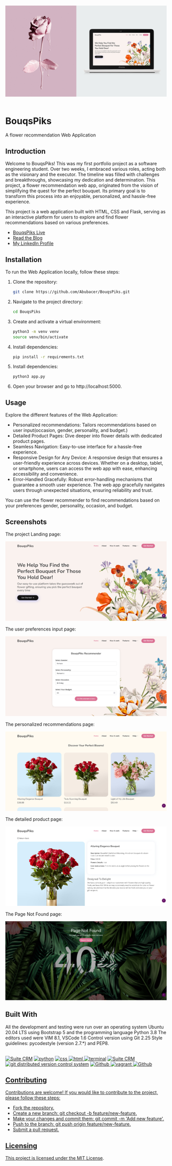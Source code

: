 <!-- repo image -->
<br />
<div align="center">
  <a href="http://binaryart.pythonanywhere.com/">
    <img src="https://github.com/Abubacer/BouqsPiks/blob/master/Screenshots/BouqsPiks.png" alt="IMG">
  </a>
<div align="left">
<br />

# BouqsPiks

A flower recommendation Web Application

## Introduction

Welcome to BouqsPiks! This was my first portfolio project as a software engineering student. Over two weeks, I embraced various roles, acting both as the visionary and the executor. The timeline was filled with challenges and breakthroughs, showcasing my dedication and determination. This project, a flower recommendation web app, originated from the vision of simplifying the quest for the perfect bouquet. Its primary goal is to transform this process into an enjoyable, personalized, and hassle-free experience.

This project is a web application built with HTML, CSS and Flask, serving as an interactive platform for users to explore and find flower recommendations based on various preferences.

- [BouqsPiks Live](http://binaryart.pythonanywhere.com/)
- [Read the Blog](https://www.linkedin.com/pulse/bouqspiks-my-portfolio-project-journey-trials-lessons-belkharmoudi-nghge)
- [My LinkedIn Profile](https://www.linkedin.com/in/azizdesign/)

## Installation

To run the Web Application locally, follow these steps:

1. Clone the repository:

   ```bash
   git clone https://github.com/Abubacer/BouqsPiks.git
   ```
2. Navigate to the project directory:
   ```bash
   cd BouqsPiks
   ```
3. Create and activate a virtual environment:
   ```bash
   python3 -m venv venv
   source venv/bin/activate
   ```
4. Install dependencies:
   ```bash
   pip install -r requirements.txt
   ```
5. Install dependencies:
   ```bash
   python3 app.py
   ```
6. Open your browser and go to http://localhost:5000.

## Usage

Explore the different features of the Web Application:

  - Personalized recommendations: Tailors recommendations based on user input(occasion, gender, personality, and budget.)
  - Detailed Product Pages: Dive deeper into flower details with dedicated product pages.
  - Seamless Navigation: Easy-to-use interface for a hassle-free experience.
  - Responsive Design for Any Device: A responsive design that ensures a user-friendly experience across devices. Whether on a desktop, tablet, or smartphone, users can access the web app with ease, enhancing accessibility and convenience.
  - Error-Handled Gracefully: Robust error-handling mechanisms that guarantee a smooth user experience. The web app gracefully navigates users through unexpected situations, ensuring reliability and trust.

You can use the flower recommender to find recommendations based on your preferences gender, personality, occasion, and budget.

## Screenshots

The project Landing page:

<img src="https://github.com/Abubacer/BouqsPiks/blob/master/Screenshots/Landingpage.png" alt="IMG">

The user preferences input page:

<img src="https://github.com/Abubacer/BouqsPiks/blob/master/Screenshots/getrecommendation.png" alt="IMG">

The personalized recommendations page:

<img src="https://github.com/Abubacer/BouqsPiks/blob/master/Screenshots/therecommendation.png" alt="IMG">

The detailed product page:

<img src="https://github.com/Abubacer/BouqsPiks/blob/master/Screenshots/detailedproduct.png" alt="IMG">

The Page Not Found page:

<img src="https://github.com/Abubacer/BouqsPiks/blob/master/Screenshots/PageNotFound.png" alt="IMG">

## Built With
All the development and testing were run over an operating system Ubuntu 20.04 LTS using Bootstrap 5 and the programming language Python 3.8 The editors used were VIM 8.1, VSCode 1.6 Control version using Git 2.25 Style guidelines: pycodestyle (version 2.7.*) and PEP8.

<br />
<div align="left">
<a href="https://ubuntu.com/" target="_blank"> <img height="" src="https://img.shields.io/static/v1?label=&message=Ubuntu&style=for-the-badge&color=E95420&logo=Ubuntu&logoColor=E95420&labelColor=2F333A" alt="Suite CRM"></a><!-- python--> <a href="https://www.python.org" target="_blank"> <img height="" src="https://img.shields.io/static/v1?label=&message=Python&style=for-the-badge&color=FFD43B&logo=python&logoColor=3776AB&labelColor=2F333A" alt="python"></a><!-- css --> <a href="https://www.w3schools.com/css/" target="_blank"> <img height="" src="https://img.shields.io/static/v1?label=&message=CSS3&style=for-the-badge&color=blue&logo=CSS3&logoColor=blue&labelColor=white" alt="css"><!-- HTML --> <a href="https://www.w3schools.com/" target="_blank"> <img height="" src="https://img.shields.io/static/v1?label=&message=HTML5&style=for-the-badge&color=orange&logo=HTML5&logoColor=orange&labelColor=white" alt="html"><!-- bash --> <a href="https://www.gnu.org/software/bash/" target="_blank"> <img height="" src="https://img.shields.io/static/v1?label=&message=Bash&style=for-the-badge&color=4EAA25&logo=GNU%20Bash&logoColor=4EAA25&labelColor=2F333A" alt="terminal"></a></a> <!-- vim --> <a href="https://www.vim.org/" target="_blank"> <img height="" src="https://img.shields.io/static/v1?label=&message=Vim&style=for-the-badge&color=019733&logo=Vim&logoColor=019733&labelColor=2F333A" alt="Suite CRM"></a></a><!-- git --> <a href="https://git-scm.com/" target="_blank"> <img height="" src="https://img.shields.io/static/v1?label=&message=Git&style=for-the-badge&color=F05032&logo=Git&logoColor=F05032&labelColor=2F333A" alt="git distributed version control system"></a> <!-- github --> <a href="https://github.com" target="_blank"> <img height="" src="https://img.shields.io/static/v1?label=&message=GitHub&style=for-the-badge&color=181717&logo=GitHub&logoColor=f2f2f2&labelColor=2F333A" alt="Github"><!-- vagrant --> <a href="https://www.vagrantup.com/" target="_blank"> <img height="" src="https://img.shields.io/static/v1?label=&message=Vagrant&style=for-the-badge&color=blue&logo=vagrant&logoColor=f2f2f2&labelColor=2F333A" alt="vagrant"><!-- py --> <a href="https://pypi.org/project/pycodestyle/" target="_blank"> <img height="" src="https://img.shields.io/static/v1?label=&message=pycodestyle&style=for-the-badge&color=blue&logo=python&logoColor=yellow&labelColor=2F333A" alt="Github">

## Contributing

Contributions are welcome! If you would like to contribute to the project, please follow these steps:

  - Fork the repository.
  - Create a new branch: git checkout -b feature/new-feature.
  - Make your changes and commit them: git commit -m 'Add new feature'.
  - Push to the branch: git push origin feature/new-feature.
  - Submit a pull request.
 
## Licensing

This project is licensed under the [MIT License](https://github.com/Abubacer/BouqsPiks/blob/master/LICENSE.txt).
</div>
